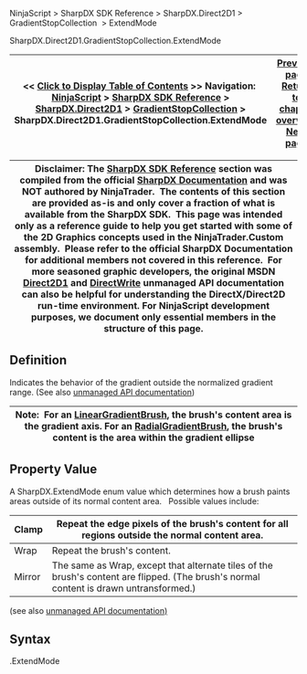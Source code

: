 ﻿
NinjaScript > SharpDX SDK Reference > SharpDX.Direct2D1 > GradientStopCollection  > ExtendMode

SharpDX.Direct2D1.GradientStopCollection.ExtendMode

| << [Click to Display Table of Contents](sharpdx_direct2d1_gradientstopcollection_extendmode.md) >> **Navigation:**     [NinjaScript](ninjascript.md) > [SharpDX SDK Reference](sharpdx_sdk_reference.md) > [SharpDX.Direct2D1](sharpdx_direct2d1.md) > [GradientStopCollection](sharpdx_direct2d1_gradientstopcollection.md) > SharpDX.Direct2D1.GradientStopCollection.ExtendMode | [Previous page](sharpdx_direct2d1_gradientstopcollection_colorinterpolationgamma.md) [Return to chapter overview](sharpdx_direct2d1_gradientstopcollection.md) [Next page](sharpdx_direct2d1_gradientstopcollection_gradientstopcount.md) |
| --- | --- |

| Disclaimer: The [SharpDX SDK Reference](sharpdx_sdk_reference.md) section was compiled from the official [SharpDX Documentation](http://sharpdx.org/) and was NOT authored by NinjaTrader.  The contents of this section are provided as-is and only cover a fraction of what is available from the SharpDX SDK.  This page was intended only as a reference guide to help you get started with some of the 2D Graphics concepts used in the NinjaTrader.Custom assembly.  Please refer to the official SharpDX Documentation for additional members not covered in this reference.  For more seasoned graphic developers, the original MSDN [Direct2D1](https://msdn.microsoft.com/en-us/library/windows/desktop/dd370990.aspx) and [DirectWrite](https://msdn.microsoft.com/en-us/library/windows/desktop/dd368038.aspx) unmanaged API documentation can also be helpful for understanding the DirectX/Direct2D run-time environment. For NinjaScript development purposes, we document only essential members in the structure of this page. |
| --- |

## Definition
Indicates the behavior of the gradient outside the normalized gradient range. 
(See also [unmanaged API documentation](https://msdn.microsoft.com/en-us/library/dd316789.aspx))
 

| Note:  For an [LinearGradientBrush](sharpdx_direct2d1_lineargradientbrush.md), the brush's content area is the gradient axis. For an [RadialGradientBrush](sharpdx_direct2d1_radialgradientbrush.md), the brush's content is the area within the gradient ellipse |
| --- |

## Property Value
A SharpDX.ExtendMode enum value which determines how a brush paints areas outside of its normal content area.
 
Possible values include:

| Clamp | Repeat the edge pixels of the brush's content for all regions outside the normal content area. |
| --- | --- |
| Wrap | Repeat the brush's content. |
| Mirror | The same as Wrap, except that alternate tiles of the brush's content are flipped. (The brush's normal content is drawn untransformed.) |
(see also [unmanaged API documentation)](http://msdn.microsoft.com/en-us/library/dd368100.aspx)
 
## Syntax
<GradientStopCollection>.ExtendMode

